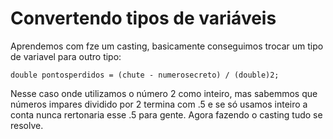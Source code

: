 # Convertendo tipos de variáveis

Aprendemos com fze um casting, basicamente conseguimos trocar um tipo de variavel para outro tipo:

    double pontosperdidos = (chute - numerosecreto) / (double)2;

Nesse caso onde utilizamos o número 2 como inteiro, mas sabemmos que números impares dividido por 2 termina com .5 e se só usamos inteiro a conta nunca rertonaria esse .5 para gente. Agora fazendo o casting tudo se resolve.
